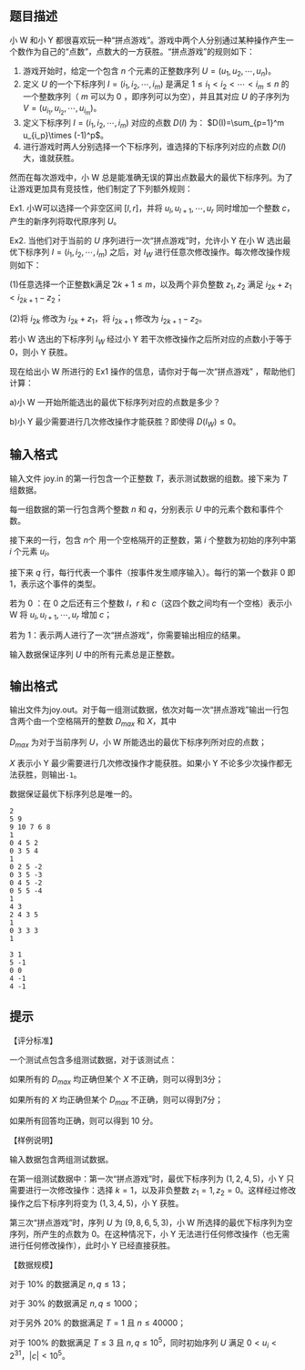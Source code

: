 ## 题目描述
小 W 和小 Y 都很喜欢玩一种“拼点游戏”。游戏中两个人分别通过某种操作产生一个数作为自己的“点数”，点数大的一方获胜。“拼点游戏”的规则如下：

1. 游戏开始时，给定一个包含 $n$ 个元素的正整数序列 $U=(u_1,u_2,\cdots,u_n)$。
2. 定义 $U$ 的一个下标序列 $I=(i_1,i_2,\cdots,i_m)$ 是满足 $1\leq i_1<i_2<\cdots<i_m\leq n$ 的一个整数序列（ $m$ 可以为 0 ，即序列可以为空），并且其对应 $U$ 的子序列为 $V=(u_{i_1},u_{i_2},\cdots,u_{i_m})$。
3. 定义下标序列 $I=(i_1,i_2,\cdots,i_m)$ 对应的点数 $D(I)$ 为： $D(I)=\sum_{p=1}^m u_{i_p}\times (-1)^p$。
4. 进行游戏时两人分别选择一个下标序列，谁选择的下标序列对应的点数 $D(I)$ 大，谁就获胜。

然而在每次游戏中，小 W 总是能准确无误的算出点数最大的最优下标序列。为了让游戏更加具有竞技性，他们制定了下列额外规则：

Ex1. 小W可以选择一个非空区间 $[l,r]$，并将 $u_l,u_{l+1},\cdots,u_r$ 同时增加一个整数 $c$，产生的新序列将取代原序列 $U$。

Ex2. 当他们对于当前的 $U$ 序列进行一次“拼点游戏”时，允许小 Y 在小 W 选出最优下标序列 $I=(i_1,i_2,\cdots,i_m)$ 之后，对 $I_W$ 进行任意次修改操作。每次修改操作规则如下：

(1)任意选择一个正整数k满足݉ $2k+1\leq m$，以及两个非负整数 $z_1,z_2$ 满足 $i_{2k}+z_1<i_{2k+1}-z_2$；

(2)将 $i_{2k}$ 修改为 $i_{2k}+z_1$，将 $i_{2k+1}$ 修改为 $i_{2k+1}-z_2$。

若小 W 选出的下标序列 $I_W$ 经过小 Y 若干次修改操作之后所对应的点数小于等于 $0$，则小 Y 获胜。

现在给出小 W 所进行的 Ex1 操作的信息，请你对于每一次“拼点游戏”
，帮助他们计算：

a)小 W 一开始所能选出的最优下标序列对应的点数是多少？

b)小 Y 最少需要进行几次修改操作才能获胜？即使得 $D(I_W)\leq 0$。

## 输入格式
输入文件 joy.in 的第一行包含一个正整数 $T$，表示测试数据的组数。接下来为 $T$ 组数据。

每一组数据的第一行包含两个整数 $n$ 和 $q$，分别表示 $U$ 中的元素个数和事件个数。

接下来的一行，包含 $n$个 用一个空格隔开的正整数，第 $i$ 个整数为初始的序列中第 $i$ 个元素 $u_i$。

接下来 $q$ 行，每行代表一个事件（按事件发生顺序输入）。每行的第一个数非 $0$ 即 $1$，表示这个事件的类型。

若为 $0$ ：在 $0$ 之后还有三个整数 $l$，$r$ 和 $c$（这四个数之间均有一个空格）表示小 W 将 $u_l,u_{l+1},\cdots,u_r$ 增加 $c$；

若为 $1$：表示两人进行了一次“拼点游戏”，你需要输出相应的结果。

输入数据保证序列 $U$ 中的所有元素总是正整数。

## 输出格式
输出文件为joy.out。对于每一组测试数据，依次对每一次“拼点游戏”输出一行包含两个由一个空格隔开的整数 $D_{max}$ 和 $X$，其中

$D_{max}$ 为对于当前序列 $U$，小 W 所能选出的最优下标序列所对应的点数；

$X$ 表示小 Y 最少需要进行几次修改操作才能获胜。如果小 Y 不论多少次操作都无法获胜，则输出```-1```。

数据保证最优下标序列总是唯一的。

```input1
2 
5 9 
9 10 7 6 8 
1 
0 4 5 2 
0 3 5 4 
1 
0 2 5 -2 
0 3 5 -3 
0 4 5 -2 
0 5 5 -4 
1 
4 3 
2 4 3 5 
1 
0 3 3 3 
1 
```

```output1
3 1 
5 -1 
0 0 
4 -1 
4 -1 
```

## 提示
【评分标准】

一个测试点包含多组测试数据，对于该测试点：

如果所有的 $D_{max}$ 均正确但某个 $X$ 不正确，则可以得到3分；

如果所有的 $X$ 均正确但某个 $D_{max}$ 不正确，则可以得到7分；

如果所有回答均正确，则可以得到 10 分。

【样例说明】

输入数据包含两组测试数据。

在第一组测试数据中：第一次“拼点游戏”时，最优下标序列为 $(1,2,4,5)$，小 Y 只需要进行一次修改操作：选择 $k=1$，以及非负整数 $z_1=1,z_2=0$。这样经过修改操作之后下标序列将变为 $(1,3,4,5)$，小 Y 获胜。

第三次“拼点游戏”时，序列 $U$ 为 $(9,8,6,5,3)$，小 W 所选择的最优下标序列为空序列，所产生的点数为 $0$。在这种情况下，小 Y 无法进行任何修改操作（也无需进行任何修改操作），此时小 Y 已经直接获胜。

【数据规模】

对于 10% 的数据满足 $n,q\leq 13$；

对于 30% 的数据满足 $n,q\leq 1000$；

对于另外 20% 的数据满足 $T=1$ 且 $n\leq 40000$；

对于 100% 的数据满足 $T\leq 3$ 且 $n,q\leq 10^5$，同时初始序列 $U$ 满足 $0 <u_i< 2^{31}$，$|c|<10^5$。

